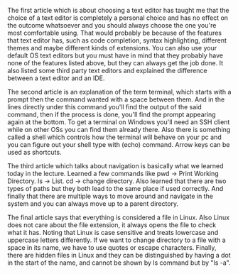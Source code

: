 The first article which is about choosing a text editor has taught me that the choice of a text editor is completely a personal choice and has no effect on the outcome whatsoever and you should always choose the one you're most comfortable using. That would probably be because of the features that text editor has, such as code completion, syntax highlighting, different themes and maybe different kinds of extensions. You can also use your default OS text editors but you must have in mind that they probably have none of the features listed above, but they can always get the job done. It also listed some third party text editors and explained the difference between a text editor and an IDE.
 

The second article is an explanation of the term terminal, which starts with a prompt then the command wanted with a space between them. And in the lines directly under this command you'll find the output of the said command, then if the process is done, you'll find the prompt appearing again at the bottom. To get a terminal on Windows you'll need an SSH client while on other OSs you can find them already there. Also there is something called a shell which controls how the terminal will behave on your pc and you can figure out your shell type with (echo) command. Arrow keys can be used as shortcuts.
 

The third article which talks about navigation is basically what we learned today in the lecture. Learned a few commands like pwd -> Print Working Directory. ls -> List. cd -> change directory. Also learned that there are two types of paths but they both lead to the same place if used correctly. And finally that there are multiple ways to move around and navigate in the system and you can always move up to a parent directory.
 

The final article says that everything is considered a file in Linux. Also Linux does not care about the file extension, it always opens the file to check what it has. Noting that Linux is case sensitive and treats lowercase and uppercase letters differently. If we want to change directory to a file with a space in its name, we have to use quotes or escape characters. Finally, there are hidden files in Linux and they can be distinguished by having a dot in the start of the name, and cannot be shown by ls command but by "ls -a".